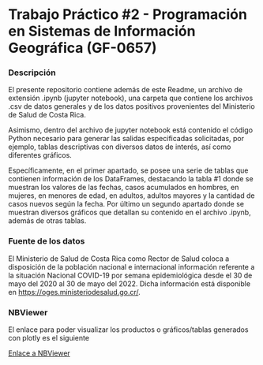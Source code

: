 # Trabajo Práctico #2 - Programación en Sistemas de Información Geográfica (GF-0657)

### Descripción

El presente repositorio contiene además de este Readme, un archivo de extensión .ipynb (jupyter notebook), una carpeta que contiene los archivos .csv de datos generales y de los datos positivos provenientes del Ministerio de Salud de Costa Rica.

Asimismo, dentro del archivo de jupyter notebook está contenido el código Python necesario para generar las salidas especificadas solicitadas, por ejemplo, tablas descriptivas con diversos datos de interés, así como diferentes gráficos. 

Específicamente, en el primer apartado, se posee una serie de tablas que contienen información de los DataFrames, destacando la tabla #1 donde se muestran los valores de las fechas, casos acumulados en hombres, en mujeres, en menores de edad, en adultos, adultos mayores y la cantidad de casos nuevos según la fecha.
Por último un segundo apartado donde se muestran diversos gráficos que detallan su contenido en el archivo .ipynb, además de otras tablas.


### Fuente de los datos

El Ministerio de Salud de Costa Rica como Rector de Salud coloca a disposición de la población nacional e internacional  información referente a la situación Nacional COVID-19 por semana epidemiológica desde el 30 de mayo del 2020 al 30 de mayo del 2022. Dicha información está disponible en https://oges.ministeriodesalud.go.cr/.

### NBViewer

El enlace para poder visualizar los productos o gráficos/tablas generados con plotly es el siguiente

[Enlace a NBViewer](https://nbviewer.org/github/David-young99/Tarea02_PrograSIG2022/blob/main/Tarea2.ipynb)
